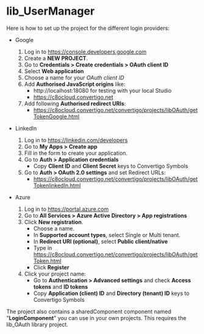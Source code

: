 
# lib_UserManager
Here is how to set up the project for the different login providers:
- Google
    1. Log in to https://console.developers.google.com
    2. Create a **NEW PROJECT**.
    3. Go to **Credentials > Create credentials > OAuth client ID**
    4. Select **Web application**
    5. Choose a name for your *OAuth client ID*
    6. Add **Authorised JavaScript origins** like:
        - http://localhost:18080 for testing with your local Studio
        - https://c8ocloud.convertigo.net
    7. Add following **Authorised redirect URIs**:
        - https://c8ocloud.convertigo.net/convertigo/projects/libOAuth/getTokenGoogle.html
        

- LinkedIn
    1. Log in to https://linkedin.com/developers
    2. Go to **My Apps > Create app**
    3. Fill in the form to create your application.
    4. Go to **Auth > Application credentials**
        - Copy **Client ID** and **Client Secret** keys to Convertigo Symbols
    5. Go to **Auth > OAuth 2.0 settings** and set Redirect URLs:
        - https://c8ocloud.convertigo.net/convertigo/projects/libOAuth/getTokenlinkedIn.html

- Azure
    1. Log in to https://portal.azure.com
    2. Go to **All Services > Azure Active Directory > App registrations**
    3. Click **New registration**.
        - Choose a name.
        - In **Supported account types**, select Single or Multi tenant.
        - In **Redirect URI (optional)**, select **Public client/native**
        - Type in https://c8ocloud.convertigo.net/convertigo/projects/libOAuth/getToken.html
        - Click **Register**
    4. Click your project name:
        - Go to **Authentication > Advanced settings** and check **Access tokens** and **ID tokens**
        - Copy **Application (client) ID** and **Directory (tenant) ID** keys to Convertigo Symbols

The project also contains a sharedComponent component named "**LoginComponent**" you can use in your own projects. This requires the lib_OAuth library project.
